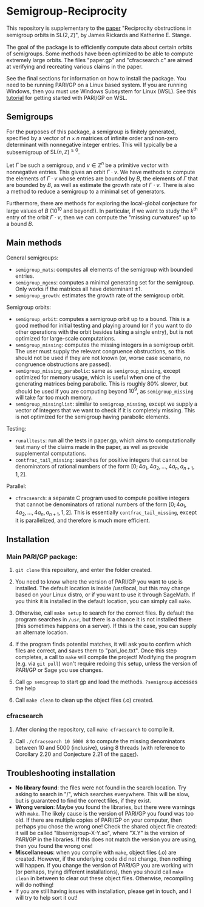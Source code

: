 # Semigroup-Reciprocity

This repository is supplementary to the [paper](https://arxiv.org/abs/2401.01860)  "Reciprocity obstructions in semigroup orbits in $\text{SL}(2, \mathbb{Z})$", by James Rickards and Katherine E. Stange.

The goal of the package is to efficiently compute data about certain orbits of semigroups. Some methods have been optimized to be able to compute extremely large orbits. The files "paper.gp" and "cfracsearch.c" are aimed at verifying and recreating various claims in the paper.

See the final sections for information on how to install the package. You need to be running PARI/GP on a Linux based system. If you are running Windows, then you must use Windows Subsystem for Linux (WSL). See this [tutorial](https://pari.math.u-bordeaux.fr/PDF/PARIwithWindows.pdf) for getting started with PARI/GP on WSL.

## Semigroups
For the purposes of this package, a semigroup is finitely generated, specified by a vector of $n\times n$ matrices of infinite order and non-zero determinant with nonnegative integer entries. This will typically be a subsemigroup of $\text{SL}(n, \mathbb{Z})^{\geq 0}$.

Let $\Gamma$ be such a semigroup, and $v\in\mathbb{Z}^n$ be a primitive vector with nonnegative entries. This gives an orbit $\Gamma\cdot v$. We have methods to compute the elements of $\Gamma\cdot v$ whose entries are bounded by $B$, the elements of $\Gamma$ that are bounded by $B$, as well as estimate the growth rate of $\Gamma\cdot v$. There is also a method to reduce a semigroup to a minimal set of generators.

Furthermore, there are methods for exploring the local-global conjecture for large values of $B$ ($10^{10}$ and beyond!). In particular, if we want to study the $k^{\text{th}}$ entry of the orbit $\Gamma\cdot v$, then we can compute the "missing curvatures" up to a bound $B$.

## Main methods
General semigroups:
* ```semigroup_mats```: computes all elements of the semigroup with bounded entries.
* ```semigroup_mgens```: computes a minimal generating set for the semigroup. Only works if the matrices all have determinant $\pm 1$.
* ```semigroup_growth```: estimates the growth rate of the semigroup orbit.

Semigroup orbits:
* ```semigroup_orbit```: computes a semigroup orbit up to a bound. This is a good method for initial testing and playing around (or if you want to do other operations with the orbit besides taking a single entry), but is not optimized for large-scale computations.
* ```semigroup_missing```: computes the missing integers in a semigroup orbit. The user must supply the relevant congruence obstructions, so this should not be used if they are not known (or, worse case scenario, no congruence obstructions are passed).
* ```semigroup_missing_parabolic```: same as ```semigroup_missing```, except optimized for memory usage, which is useful when one of the generating matrices being parabolic. This is roughly 80% slower, but should be used if you are computing beyond $10^9$, as ```semigroup_missing``` will take far too much memory.
* ```semigroup_missinglist```: similar to ```semigroup_missing```, except we supply a vector of integers that we want to check if it is completely missing. This is not optimized for the semigroup having parabolic elements.

Testing:
* ```runalltests```: run all the tests in paper.gp, which aims to computationally test many of the claims made in the paper, as well as provide supplemental computations.
* ```contfrac_tail_missing```: searches for positive integers that cannot be denominators of rational numbers of the form $[0;4a_1,4a_2,...,4a_n,a_{n+1},1,2]$.

Parallel:
* ```cfracsearch```: a separate C program used to compute positive integers that cannot be denominators of rational numbers of the form $[0;4a_1,4a_2,...,4a_n,a_{n+1},1,2]$. This is essentially ```contfrac_tail_missing```, except it is parallelized, and therefore is much more efficient.

## Installation

### Main PARI/GP package:

1. ```git clone``` this repository, and enter the folder created.

2. You need to know where the version of PARI/GP you want to use is installed. The default location is inside /usr/local, but this may change based on your Linux distro, or if you want to use it through SageMath. If you think it is installed in the default location, you can simply call ```make```.

3. Otherwise, call ```make setup``` to search for the correct files. By default the program searches in ```/usr```, but there is a chance it is not installed there (this sometimes happens on a server). If this is the case, you can supply an alternate location.

4. If the program finds potential matches, it will ask you to confirm which files are correct, and saves them to "pari_loc.txt". Once this step completes, a call to ```make``` will compile the project! Modifying the program (e.g. via ```git pull```) won't require redoing this setup, unless the version of PARI/GP or Sage you use changes.

5. Call ```gp semigroup``` to start gp and load the methods. ```?semigroup``` accesses the help

6. Call ```make clean``` to clean up the object files (.o) created.

### cfracsearch

1. After cloning the repository, call ```make cfracsearch``` to compile it.
   
2. Call ```./cfracsearch 10 5000 8``` to compute the missing denominators between 10 and 5000 (inclusive), using 8 threads (with reference to Corollary 2.20 and Conjecture 2.21 of the [paper](https://arxiv.org/abs/2401.01860)).

## Troubleshooting installation

* **No library found**: the files were not found in the search location. Try asking to search in "/", which searches everywhere. This will be slow, but is guaranteed to find the correct files, if they exist.
* **Wrong version**: Maybe you found the libraries, but there were warnings with ```make```. The likely cause is the version of PARI/GP you found was too old. If there are multiple copies of PARI/GP on your computer, then perhaps you chose the wrong one! Check the shared object file created: it will be called "libsemigroup-X-Y.so", where "X.Y" is the version of PARI/GP in the libraries. If this does not match the version you are using, then you found the wrong one!
* **Miscellaneous**: when you compile with ```make```, object files (.o) are created. However, if the underlying code did not change, then nothing will happen. If you change the version of PARI/GP you are working with (or perhaps, trying different installations), then you should call ```make clean``` in between to clear out these object files. Otherwise, recompiling will do nothing!
* If you are still having issues with installation, please get in touch, and I will try to help sort it out!
 
